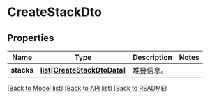 # CreateStackDto

## Properties
Name | Type | Description | Notes
------------ | ------------- | ------------- | -------------
**stacks** | [**list[CreateStackDtoData]**](CreateStackDtoData.md) | 堆叠信息。 | 

[[Back to Model list]](../README.md#documentation-for-models) [[Back to API list]](../README.md#documentation-for-api-endpoints) [[Back to README]](../README.md)



